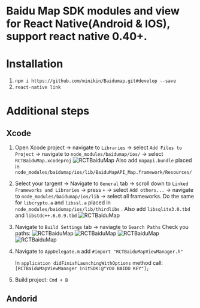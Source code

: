 # Baidu Map SDK modules and view for React Native(Android & IOS), support react native 0.40+.

# Installation

1. `npm i https://github.com/minikin/Baidumap.git#develop --save`
2. `react-native link`

# Additional steps
## Xcode

1. Open Xcode project -> navigate to `Libraries` -> select `Add Files to Project` -> navigate to `node_modules/baidumap/ios/` ->
select `RCTBaiduMap.xcodeproj`
![RCTBaiduMap](https://image.ibb.co/dKaQGR/b1.png)
Also add `mapapi.bundle` placed in `node_modules/baidumap/ios/lib/BaiduMapAPI_Map.framework/Resources/`

2. Select your targent -> Navigate to `General` tab -> scroll down to `Linked Frameworks and Libraries` -> press `+` -> select `Add others...` -> navigate to  `node_modules/baidumap/ios/lib` -> select all frameworks.
Do the same for `libcrypto.a` and `libssl.a` placed in `node_modules/baidumap/ios/lib/thirdlibs` . Also add `libsqlite3.0.tbd` and `libstdc++.6.0.9.tbd`
![RCTBaiduMap](https://image.ibb.co/gS3HVm/b2.png)
3. Navigate to `Build Settings` tab -> naviagte to `Search Paths`
Check you paths:
![RCTBaiduMap](https://image.ibb.co/nHUo36/3_1.png)
![RCTBaiduMap](https://image.ibb.co/jgeXVm/3_2.png)
![RCTBaiduMap](https://image.ibb.co/j8WqGR/3_3.png)
![RCTBaiduMap](https://image.ibb.co/iCBCVm/3_4.png)
4. Navigate to `AppDelegate.m` add  `#import "RCTBaiduMapViewManager.h"`

    In `application didFinishLaunchingWithOptions` method call:
    `[RCTBaiduMapViewManager initSDK:@"YOU BAIDU KEY"];`

5. Build project: `Cmd + B`

## Andorid
